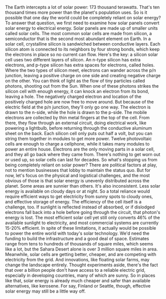 The Earth intercepts a lot of solar power: 173 thousand terawatts. That's ten thousand times more power than the planet's population uses. So is it possible that one day the world could be completely  reliant on solar energy? To answer that question, we first need to examine how solar panels convert solar energy to electrical energy. Solar panels are made up of smaller units called solar cells. The most common solar cells are made from silicon, a semiconductor that is the second most abundant element on Earth. In a solar cell, crystalline silicon is sandwiched between conductive layers. Each silicon atom is connected to its neighbors by four strong bonds, which keep the electrons in place so no current can flow. Here's the key: a silicon solar cell uses two different layers of silicon. An n-type silicon has extra electrons, and p-type silicon has extra spaces for electrons, called holes. Where the two types of silicon meet, electrons can wander across  the p/n junction, leaving a positive charge on one side and creating negative charge on the other. You can think of light  as the flow of tiny particles called photons, shooting out from the Sun. When one of these photons strikes the silicon cell with enough energy, it can knock an electron from its bond, leaving a hole. The negatively charged electron and location of the positively charged hole are now free to move around. But because of the electric field at the p/n junction, they'll only go one way. The electron is drawn to the n-side, while the hole is drawn to the p-side. The mobile electrons are collected by thin metal fingers at the top of the cell. From there, they flow through  an external circuit, doing electrical work, like powering a lightbulb, before returning through the conductive aluminum sheet on the back. Each silicon cell only puts out half a volt, but you can string them  together in modules to get more power. Twelve photovoltaic cells are enough to charge a cellphone, while it takes many modules  to power an entire house. Electrons are the only moving parts in a solar cell, and they all go back where they came from. There's nothing to get worn out or used up, so solar cells can last for decades. So what's stopping us from being completely reliant on solar power? There are political factors at play, not to mention businesses that lobby to maintain the status quo. But for now, let's focus on the physical and logistical challenges, and the most obvious of those is that solar energy  is unevenly distributed across the planet. Some areas are sunnier than others. It's also inconsistent. Less solar energy is available  on cloudy days or at night. So a total reliance would require efficient ways to get electricity  from sunny spots to cloudy ones, and effective storage of energy. The efficiency of the cell itself is a challenge, too. If sunlight is reflected  instead of absorbed, or if dislodged electrons fall back into a hole before going through the circuit, that photon's energy is lost. The most efficient solar cell yet still only converts 46% of  the available sunlight to electricity, and most commercial systems are currently 15-20% efficient. In spite of these limitations, it actually would be possible to power the entire world  with today's solar technology. We'd need the funding  to build the infrastructure and a good deal of space. Estimates range from tens  to hundreds of thousands of square miles, which seems like a lot, but the Sahara Desert alone is over 3 million square miles in area. Meanwhile, solar cells are getting better, cheaper, and are competing  with electricity from the grid. And innovations, like floating solar farms, may change the landscape entirely. Thought experiments aside, there's the fact  that over a billion people don't have access  to a reliable electric grid, especially in developing countries, many of which are sunny. So in places like that, solar energy is already much cheaper and safer than available alternatives, like kerosene. For say, Finland or Seattle, though, effective solar energy  may still be a little way off. 